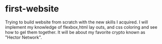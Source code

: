 # first-website
Trying to build website from scratch with the new skills I acquired. I will implement my knowledge of flexbox,html lay outs, and css coloring and see how to gel them together. It will be about my favorite crypto known as "Hector Network".
